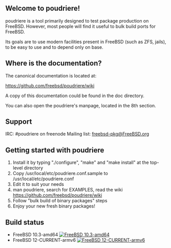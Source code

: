 Welcome to poudriere!
---------------------

poudriere is a tool primarily designed to test package production on
FreeBSD. However, most people will find it useful to bulk build ports
for FreeBSD.

Its goals are to use modern facilities present in FreeBSD (such as ZFS,
jails), to be easy to use and to depend only on base.

Where is the documentation?
---------------------------

The canonical documentation is located at:

https://github.com/freebsd/poudriere/wiki

A copy of this documentation could be found in the doc directory.

You can also open the poudriere's manpage, located in the 8th section.

Support
-------

IRC:          #poudriere on freenode
Mailing list: freebsd-pkg@FreeBSD.org

Getting started with poudriere
------------------------------

1. Install it by typing "./configure", "make" and "make install" at the top-level directory
2. Copy /usr/local/etc/poudriere.conf.sample to /usr/local/etc/poudriere.conf
3. Edit it to suit your needs
4. man poudriere, search for EXAMPLES, read the wiki https://github.com/freebsd/poudriere/wiki
5. Follow "bulk build of binary packages" steps
6. Enjoy your new fresh binary packages!

Build status
------------------------------

* FreeBSD 10.3-amd64 [![FreeBSD 10.3-amd64](https://jenkins.mouf.net/job/poudriere-103-amd64/badge/icon)](https://jenkins.mouf.net/job/poudriere-103-amd64/)
* FreeBSD 12-CURRENT-armv6 [![FreeBSD 12-CURRENT-armv6](http://jenkins.mouf.net/view/poudriere/job/poudriere-12-armv6/badge/icon)](http://jenkins.mouf.net/view/poudriere/job/poudriere-12-armv6/)
